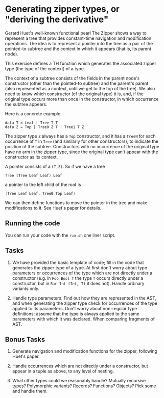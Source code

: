 # Generating zipper types, or "deriving the derivative"

Gerard Huet's well-known functional pearl The Zipper shows a way to
represent a tree that provides constant-time navigation and
modification operations. The idea is to represent a pointer into the
tree as a pair of the pointed-to subtree and the context in which it
appears (that is, its parent node).

This exercise defines a TH function which generates the associated
zipper type (the type of the context) of a type.

The context of a subtree consists of the fields in the parent node's
constructor (other than the pointed-to subtree) and the parent's
parent (also represented as a context, until we get to the top of the
tree). We also need to know which constructor (of the original type)
it is, and, if the original type occurs more than once in the
constructor, in which occurrence the subtree appears.

Here is a concrete example:

    data T = Leaf | Tree T T
    data Z = Top | Tree0 Z T | Tree1 T Z

The zipper type `Z` always has a `Top` constructor, and it has a
`TreeN` for each occurrence of `T` in `Tree` (and similarly for other
constructors), to indicate the position of the subtree. Constructors
with no occurrence of the original type have no arm in the zipper
type, since the original type can't appear with the constructor as its
context.

A pointer consists of a `(T,Z)`. So if we have a tree

    Tree (Tree Leaf Leaf) Leaf

a pointer to the left child of the root is

    (Tree Leaf Leaf, Tree0 Top Leaf)

We can then define functions to move the pointer in the tree and make
modifications to it. See Huet's paper for details.

## Running the code

You can run your code with the `run.sh` one liner script.

## Tasks

 1. We have provided the basic template of code; fill in the code that
    generates the zipper type of a type. At first don't worry about
    type parameters or occurrences of the type which are not directly
    under a constructor (e.g. in `Foo Bool T` the type `T` occurs
    directly under a constructor, but in `Bar Int (Int, T)` it
    does not). Handle ordinary variants only.

 2. Handle type parameters. Find out how they are represented in the
    AST, and when generating the zipper type check for occurrences of
    the type applied to its parameters. Don't worry about non-regular
    type definitions; assume that the type is always applied to the
    same parameters with which it was declared. When comparing
    fragments of AST.

## Bonus Tasks

 1. Generate navigation and modification functions for the zipper,
    following Huet's paper.

 2. Handle occurrences which are not directly under a constructor, but
    appear in a tuple as above, to any level of nesting.

 3. What other types could we reasonably handle? Mutually recursive
    types? Polymorphic variants? Records? Functions? Objects? Pick
    some and handle them.
